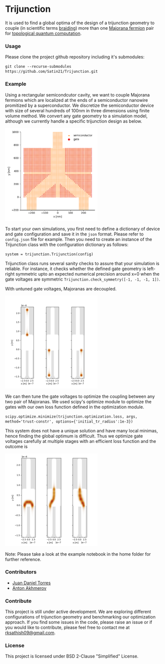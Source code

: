 # Trijunction
It is used to find a global optima of the design of a trijunction geometry to couple (in scientific terms [braiding](https://medium.com/swlh/topological-quantum-computing-5b7bdc93d93f#0fa4)) more than one [Majorana fermion](https://medium.com/swlh/topological-quantum-computing-5b7bdc93d93f#58c0) pair  for [topological quantum computation](https://medium.com/swlh/topological-quantum-computing-5b7bdc93d93f#60da).

### Usage
Please clone the project github repository including it's submodules:
```
git clone --recurse-submodules https://github.com/Satin21/Trijunction.git
```

### Example
Using a rectangular semicondcutor cavity, we want to couple Majorana fermions which are localized at the ends of a semiconductor nanowire promitized by a superconductor. We discretize the semiconductor device with size of several hundreds of 100nm in three dimensions using finite volume method. We convert any gate geometry to a simulation model, although we currently handle a specific trijunction design as below.

<img src="figures/trijunction.png" alt="trijunction" width="300"/>
<!-- ![trijunction](figures/trijunction.png) -->

To start your own simulations, you first need to define a dictionary of device and gate configuration and save it in the `json` format. Please refer to `config.json` file for example. Then you need to create an instance of the Trijunction class with the configuration dictionary as follows:
```
system = trijunction.Trijunction(config)
```

Trijunction class runs several sanity checks to assure that your simulation is reliable. For instance, it checks whether the defined gate geometry is left-right symmetric upto an expected numerical precision around x=0 when the gate voltages are symmetric `Trijunction.check_symmetry([-1, -1, -1, 1])`.

With untuned gate voltages, Majoranas are decoupled.

<img src="figures/decoupled_wavefunctions.png" alt="Decoupled Majoranas" width="300"/>
<!-- ![Decoupled Majoranas](figures/decoupled_wavefunctions.png) -->

We can then tune the gate voltages to optimize the coupling between any two pair of Majoranas. We used scipy's optimize module to optimize the gates with our own loss function defined in the optimization module.

```
scipy.optimize.minimize(trijunction.optimization.loss, args, method='trust-constr', options={'initial_tr_radius':1e-3})
```

This system does not have a unique solution and have many local minimas, hence finding the global optimum is difficult. Thus we optimize gate voltages carefully at multiple stages with an efficient loss function and the outcome is

<!-- ![Coupled Majoranas](figures/coupled_wavefunctions.png) -->
<img src="figures/coupled_wavefunctions.png" alt="Coupled Majoranas" width="300"/>

Note: Please take a look at the example notebook in the home folder for further reference.

### Contributors
- [Juan Daniel Torres](https://quantumtinkerer.tudelft.nl/members/juan-daniel/) 
- [Anton Akhmerov](https://antonakhmerov.org/)

### Contribute
This project is still under active development. We are exploring different configurations of trijunction geometry and benchmarking our optimization approach. If you find some issues in the code, please raise an issue or if you would like to contribute, please feel free to contact me at rksathish09@gmail.com.

### License
This project is licensed under BSD 2-Clause "Simplified" License.













